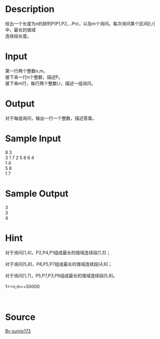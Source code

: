 
# Description

<div class="content"><div>给出一个长度为n的排列P(P1,P2,...Pn)，以及m个询问。每次询问某个区间[l,r]中，最长的值域</div>
<div>连续段长度。</div>
<p></p></div>

# Input

<div class="content"><div>第一行两个整数n,m。</div>
<div>接下来一行n个整数，描述P。</div>
<div>接下来m行，每行两个整数l,r，描述一组询问。</div>
<p></p></div>

# Output

<div class="content"><div>对于每组询问，输出一行一个整数，描述答案。</div>
<p></p></div>

# Sample Input

<div class="content"><span class="sampledata">8 3<br/>
3 1 7 2 5 8 6 4<br/>
1 4<br/>
5 8<br/>
1 7</span></div>

# Sample Output

<div class="content"><span class="sampledata">3<br/>
3<br/>
4</span></div>

# Hint

<div class="content"><p></p><div>对于询问[1,4]，P2,P4,P1组成最长的值域连续段[1,3]；</div><br/>
<div>对于询问[5,8]，P8,P5,P7组成最长的值域连续段[4,6]；</div><br/>
<div>对于询问[1,7]，P5,P7,P3,P6组成最长的值域连续段[5,8]。</div><br/>
<div>1&lt;=n,m&lt;=50000</div><br/>
<div></div><br/>
<p></p><p></p></div>

# Source

<div class="content"><p><a href="problemset.php?search=By sumix173">By sumix173</a></p></div>

